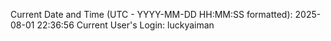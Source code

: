 Current Date and Time (UTC - YYYY-MM-DD HH:MM:SS formatted): 2025-08-01 22:36:56
Current User's Login: luckyaiman
